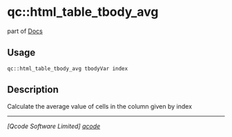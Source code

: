 qc::html_table_tbody_avg
========================

part of [Docs](.)

Usage
-----
`qc::html_table_tbody_avg tbodyVar index`

Description
-----------
Calculate the average value of cells in the column given by index

----------------------------------
*[Qcode Software Limited] [qcode]*

[qcode]: www.qcode.co.uk "Qcode Software"